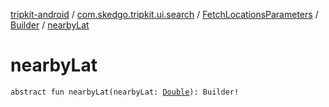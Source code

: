 [tripkit-android](../../../index.md) / [com.skedgo.tripkit.ui.search](../../index.md) / [FetchLocationsParameters](../index.md) / [Builder](index.md) / [nearbyLat](./nearby-lat.md)

# nearbyLat

`abstract fun nearbyLat(nearbyLat: `[`Double`](https://kotlinlang.org/api/latest/jvm/stdlib/kotlin/-double/index.html)`): Builder!`